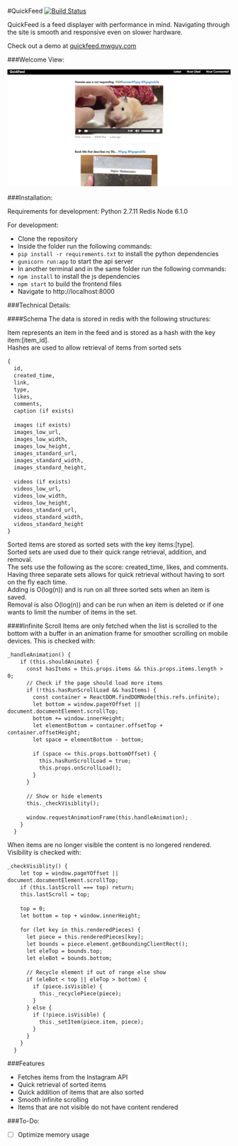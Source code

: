 #QuickFeed
[![Build Status](https://travis-ci.org/MWGitHub/quickfeed.svg?branch=master)](https://travis-ci.org/MWGitHub/quickfeed)

QuickFeed is a feed displayer with performance in mind. Navigating through the site is smooth and responsive even on slower hardware.

Check out a demo at [quickfeed.mwguy.com](http://quickfeed.mwguy.com/)

###Welcome View:

![welcome]

###Installation:

Requirements for development:
Python 2.7.11
Redis
Node 6.1.0

For development:
* Clone the repository
* Inside the folder run the following commands:
* `pip install -r requirements.txt` to install the python dependencies
* `gunicorn run:app` to start the api server
* In another terminal and in the same folder run the following commands:
* `npm install` to install the js dependencies
* `npm start` to build the frontend files
* Navigate to http://localhost:8000

###Technical Details:

####Schema
The data is stored in redis with the following structures:

Item represents an item in the feed and is stored as a hash with the key item:[item_id].  
Hashes are used to allow retrieval of items from sorted sets
```
{
  id,
  created_time,
  link,
  type,
  likes,
  comments,
  caption (if exists)

  images (if exists)
  images_low_url,
  images_low_width,
  images_low_height,
  images_standard_url,
  images_standard_width,
  images_standard_height,

  videos (if exists)
  videos_low_url,
  videos_low_width,
  videos_low_height,
  videos_standard_url,
  videos_standard_width,
  videos_standard_height
}
```

Sorted items are stored as sorted sets with the key items:[type].  
Sorted sets are used due to their quick range retrieval, addition, and removal.  
The sets use the following as the score: created_time, likes, and comments.  
Having three separate sets allows for quick retrieval without having to sort on the fly each time.  
Adding is O(log(n)) and is run on all three sorted sets when an item is saved.  
Removal is also O(log(n)) and can be run when an item is deleted or if one wants to limit the number of items in the set.

####Infinite Scroll
Items are only fetched when the list is scrolled to the bottom with a buffer in an animation frame for smoother scrolling on mobile devices. This is checked with:

```
_handleAnimation() {
    if (this.shouldAnimate) {
      const hasItems = this.props.items && this.props.items.length > 0;
      // Check if the page should load more items
      if (!this.hasRunScrollLoad && hasItems) {
        const container = ReactDOM.findDOMNode(this.refs.infinite);
        let bottom = window.pageYOffset || document.documentElement.scrollTop;
        bottom += window.innerHeight;
        let elementBottom = container.offsetTop + container.offsetHeight;
        let space = elementBottom - bottom;

        if (space <= this.props.bottomOffset) {
          this.hasRunScrollLoad = true;
          this.props.onScrollLoad();
        }
      }

      // Show or hide elements
      this._checkVisiblity();

      window.requestAnimationFrame(this.handleAnimation);
    }
  }
```

When items are no longer visible the content is no longered rendered. Visibility is checked with:

```
_checkVisiblity() {
    let top = window.pageYOffset || document.documentElement.scrollTop;
    if (this.lastScroll === top) return;
    this.lastScroll = top;

    top = 0;
    let bottom = top + window.innerHeight;

    for (let key in this.renderedPieces) {
      let piece = this.renderedPieces[key];
      let bounds = piece.element.getBoundingClientRect();
      let eleTop = bounds.top;
      let eleBot = bounds.bottom;

      // Recycle element if out of range else show
      if (eleBot < top || eleTop > bottom) {
        if (piece.isVisible) {
          this._recyclePiece(piece);
        }
      } else {
        if (!piece.isVisible) {
          this._setItem(piece.item, piece);
        }
      }
    }
  }
```

###Features
* Fetches items from the Instagram API
* Quick retrieval of sorted items
* Quick addition of items that are also sorted
* Smooth infinite scrolling
* Items that are not visible do not have content rendered

###To-Do:
* [ ] Optimize memory usage


[welcome]: ./docs/images/welcome.png
